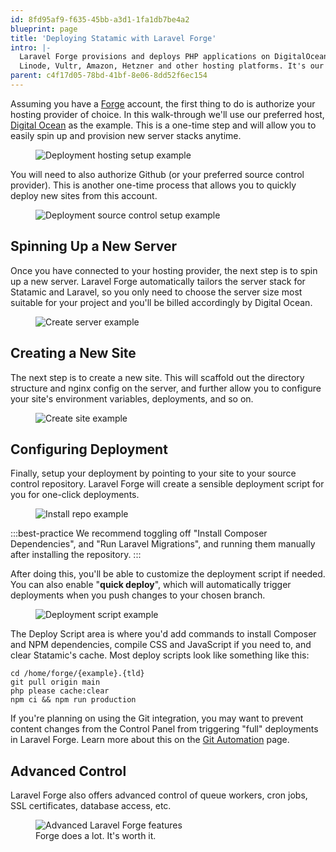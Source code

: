 ```yaml
---
id: 8fd95af9-f635-45bb-a3d1-1fa1db7be4a2
blueprint: page
title: 'Deploying Statamic with Laravel Forge'
intro: |-
  Laravel Forge provisions and deploys PHP applications on DigitalOcean,
  Linode, Vultr, Amazon, Hetzner and other hosting platforms. It's our favorite way to deploy Statamic.
parent: c4f17d05-78bd-41bf-8e06-8dd52f6ec154
---
```

Assuming you have a [Forge](https://forge.laravel.com) account, the first thing to do is authorize your hosting provider of choice. In this walk-through we'll use our preferred host, [Digital Ocean](https://m.do.co/c/6469827e2269) as the example. This is a one-time step and will allow you to easily spin up and provision new server stacks anytime.

<figure>
    <img src="/img/deployment-forge-hosting-setup.png" alt="Deployment hosting setup example">
</figure>

You will need to also authorize Github (or your preferred source control provider). This is another one-time process that allows you to quickly deploy new sites from this account.

<figure>
    <img src="/img/deployment-forge-source-control-setup.png" alt="Deployment source control setup example">
</figure>

## Spinning Up a New Server

Once you have connected to your hosting provider, the next step is to spin up a new server. Laravel Forge automatically tailors the server stack for Statamic and Laravel, so you only need to choose the server size most suitable for your project and you'll be billed accordingly by Digital Ocean.

<figure>
    <img src="/img/deployment-forge-create-server.png" alt="Create server example">
</figure>

## Creating a New Site

The next step is to create a new site. This will scaffold out the directory structure and nginx config on the server, and further allow you to configure your site's environment variables, deployments, and so on.

<figure>
    <img src="/img/deployment-forge-create-site.png" alt="Create site example">
</figure>

## Configuring Deployment

Finally, setup your deployment by pointing to your site to your source control repository. Laravel Forge will create a sensible deployment script for you for one-click deployments.

<figure>
    <img src="/img/deployment-forge-install-repo.png" alt="Install repo example">
</figure>

:::best-practice
We recommend toggling off "Install Composer Dependencies", and "Run Laravel Migrations", and running them manually after installing the repository.
:::

After doing this, you'll be able to customize the deployment script if needed. You can also enable "**quick deploy**", which will automatically trigger deployments when you push changes to your chosen branch.

<figure>
    <img src="/img/deployment-forge-script-example.png" alt="Deployment script example">
</figure>

The Deploy Script area is where you'd add commands to install Composer and NPM dependencies, compile CSS and JavaScript if you need to, and clear Statamic's cache. Most deploy scripts look like something like this:

``` shell
cd /home/forge/{example}.{tld}
git pull origin main
php please cache:clear
npm ci && npm run production
```

If you're planning on using the Git integration, you may want to prevent content changes from the Control Panel from triggering "full" deployments in Laravel Forge. Learn more about this on the [Git Automation](/git-automation#customizing-commits) page.

## Advanced Control

Laravel Forge also offers advanced control of queue workers, cron jobs, SSL certificates, database access, etc.

<figure>
    <img src="/img/deployment-forge-advanced.png" alt="Advanced Laravel Forge features">
    <figcaption>Forge does a lot. It's worth it.</figcaption>
</figure>
